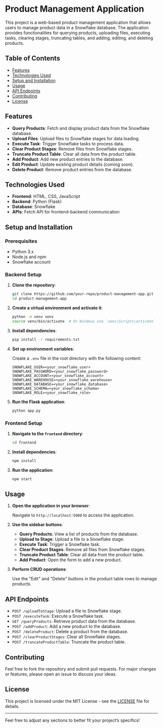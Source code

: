 # Product Management Application

This project is a web-based product management application that allows users to manage product data in a Snowflake database. The application provides functionalities for querying products, uploading files, executing tasks, clearing stages, truncating tables, and adding, editing, and deleting products.

## Table of Contents

- [Features](#features)
- [Technologies Used](#technologies-used)
- [Setup and Installation](#setup-and-installation)
- [Usage](#usage)
- [API Endpoints](#api-endpoints)
- [Contributing](#contributing)
- [License](#license)

## Features

- **Query Products**: Fetch and display product data from the Snowflake database.
- **Upload Files**: Upload files to Snowflake stages for data loading.
- **Execute Task**: Trigger Snowflake tasks to process data.
- **Clear Product Stages**: Remove files from Snowflake stages.
- **Truncate Product Table**: Clear all data from the product table.
- **Add Product**: Add new product entries to the database.
- **Edit Product**: Update existing product details (coming soon).
- **Delete Product**: Remove product entries from the database.

## Technologies Used

- **Frontend**: HTML, CSS, JavaScript
- **Backend**: Python (Flask)
- **Database**: Snowflake
- **APIs**: Fetch API for frontend-backend communication

## Setup and Installation

### Prerequisites

- Python 3.x
- Node.js and npm
- Snowflake account

### Backend Setup

1. **Clone the repository**:

    ```bash
    git clone https://github.com/your-repo/product-management-app.git
    cd product-management-app
    ```

2. **Create a virtual environment and activate it**:

    ```bash
    python -m venv venv
    source venv/bin/activate  # On Windows use `venv\Scripts\activate`
    ```

3. **Install dependencies**:

    ```bash
    pip install -r requirements.txt
    ```

4. **Set up environment variables**:

    Create a `.env` file in the root directory with the following content:

    ```env
    SNOWFLAKE_USER=<your_snowflake_user>
    SNOWFLAKE_PASSWORD=<your_snowflake_password>
    SNOWFLAKE_ACCOUNT=<your_snowflake_account>
    SNOWFLAKE_WAREHOUSE=<your_snowflake_warehouse>
    SNOWFLAKE_DATABASE=<your_snowflake_database>
    SNOWFLAKE_SCHEMA=<your_snowflake_schema>
    SNOWFLAKE_ROLE=<your_snowflake_role>
    ```

5. **Run the Flask application**:

    ```bash
    python app.py
    ```

### Frontend Setup

1. **Navigate to the `frontend` directory**:

    ```bash
    cd frontend
    ```

2. **Install dependencies**:

    ```bash
    npm install
    ```

3. **Run the application**:

    ```bash
    npm start
    ```

## Usage

1. **Open the application in your browser**:

    Navigate to `http://localhost:5000` to access the application.

2. **Use the sidebar buttons**:

    - **Query Products**: View a list of products from the database.
    - **Upload to Stage**: Upload a file to a Snowflake stage.
    - **Execute Task**: Trigger a Snowflake task.
    - **Clear Product Stages**: Remove all files from Snowflake stages.
    - **Truncate Product Table**: Clear all data from the product table.
    - **Add Product**: Open the form to add a new product.

3. **Perform CRUD operations**:

    Use the "Edit" and "Delete" buttons in the product table rows to manage products.

## API Endpoints

- `POST /uploadToStage`: Upload a file to Snowflake stage.
- `POST /executeTask`: Execute a Snowflake task.
- `GET /queryProducts`: Retrieve product data from the database.
- `POST /addProduct`: Add a new product to the database.
- `POST /deleteProduct`: Delete a product from the database.
- `POST /clearProductStages`: Clear all Snowflake stages.
- `POST /truncateProductTable`: Truncate the product table.

## Contributing

Feel free to fork the repository and submit pull requests. For major changes or features, please open an issue to discuss your ideas.

## License

This project is licensed under the MIT License - see the [LICENSE](LICENSE) file for details.

---

Feel free to adjust any sections to better fit your project’s specifics!
